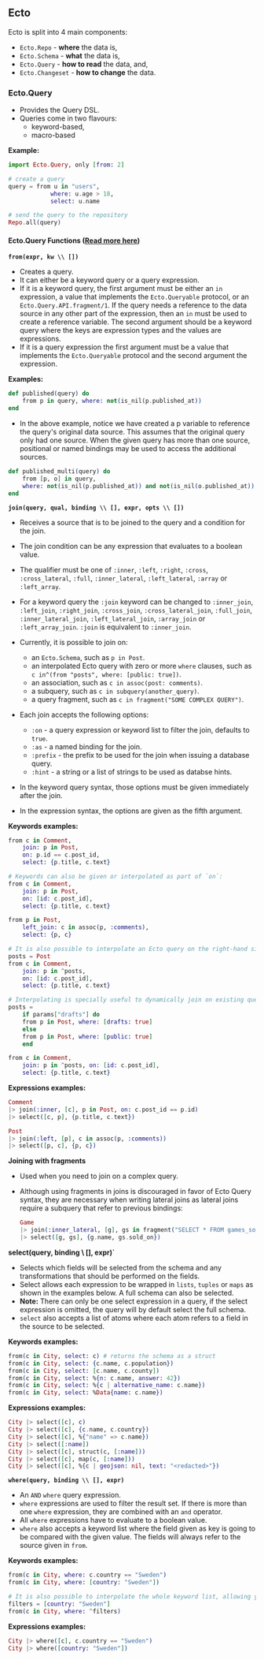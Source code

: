 ## Ecto

Ecto is split into 4 main components:

- `Ecto.Repo` - **where** the data is,
- `Ecto.Schema` - **what** the data is,
- `Ecto.Query` - **how to read** the data, and,
- `Ecto.Changeset` - **how to change** the data.

### Ecto.Query

- Provides the Query DSL.
- Queries come in two flavours:
  - keyword-based,
  - macro-based

**Example:**

```elixir
import Ecto.Query, only [from: 2]

# create a query
query = from u in "users",
            where: u.age > 18,
            select: u.name

# send the query to the repository
Repo.all(query)
```

#### Ecto.Query Functions ([Read more here](https://hexdocs.pm/ecto/Ecto.Query.html#functions))

**`from(expr, kw \\ [])`**

- Creates a query.
- It can either be a keyword query or a query expression.
- If it is a keyword query, the first argument must be either an `in` expression, a value that implements the `Ecto.Queryable` protocol, or an `Ecto.Query.API.fragment/1`. If the query needs a reference to the data source in any other part of the expression, then an `in` must be used to create a reference variable. The second argument should be a keyword query where the keys are expression types and the values are expressions.
- If it is a query expression the first argument must be a value that implements the `Ecto.Queryable` protocol and the second argument the expression.

**Examples:**

```elixir
def published(query) do
    from p in query, where: not(is_nil(p.published_at))
end
```

- In the above example, notice we have created a p variable to reference the query's original data source. This assumes that the original query only had one source. When the given query has more than one source, positional or named bindings may be used to access the additional sources.

```elixir
def published_multi(query) do
    from [p, o] in query,
    where: not(is_nil(p.published_at)) and not(is_nil(o.published_at))
end
```

**`join(query, qual, binding \\ [], expr, opts \\ [])`**

- Receives a source that is to be joined to the query and a condition for the join.
- The join condition can be any expression that evaluates to a boolean value.
- The qualifier must be one of `:inner`, `:left`, `:right`, `:cross`, `:cross_lateral`, `:full`, `:inner_lateral`, `:left_lateral`, `:array` or `:left_array`.
- For a keyword query the `:join` keyword can be changed to `:inner_join`, `:left_join`, `:right_join`, `:cross_join`, `:cross_lateral_join`, `:full_join`, `:inner_lateral_join`, `:left_lateral_join`, `:array_join` or `:left_array_join`. `:join` is equivalent to `:inner_join`.
- Currently, it is possible to join on:

  - an `Ecto.Schema`, such as `p in Post`.
  - an interpolated Ecto query with zero or more `where` clauses, such as `c in^(from "posts", where: [public: true])`.
  - an association, such as `c in assoc(post: comments)`.
  - a subquery, such as `c in subquery(another_query)`.
  - a query fragment, such as `c in fragment("SOME COMPLEX QUERY")`.

- Each join accepts the following options:

  - `:on` - a query expression or keyword list to filter the join, defaults to `true`.
  - `:as` - a named binding for the join.
  - `:prefix` - the prefix to be used for the join when issuing a database query.
  - `:hint` - a string or a list of strings to be used as databse hints.

- In the keyword query syntax, those options must be given immediately after the join.
- In the expression syntax, the options are given as the fifth argument.

**Keywords examples:**

```elixir
from c in Comment,
    join: p in Post,
    on: p.id == c.post_id,
    select: {p.title, c.text}

# Keywords can also be given or interpolated as part of `on`:
from c in Comment,
    join: p in Post,
    on: [id: c.post_id],
    select: {p.title, c.text}

from p in Post,
    left_join: c in assoc(p, :comments),
    select: {p, c}

# It is also possible to interpolate an Ecto query on the right-hand side of `in`:
posts = Post
from c in Comment,
    join: p in ^posts,
    on: [id: c.post_id],
    select: {p.title, c.text}

# Interpolating is specially useful to dynamically join on existing queries:
posts =
    if params["drafts"] do
    from p in Post, where: [drafts: true]
    else
    from p in Post, where: [public: true]
    end

from c in Comment,
    join: p in ^posts, on: [id: c.post_id],
    select: {p.title, c.text}
```

**Expressions examples:**

```elixir
Comment
|> join(:inner, [c], p in Post, on: c.post_id == p.id)
|> select([c, p], {p.title, c.text})

Post
|> join(:left, [p], c in assoc(p, :comments))
|> select([p, c], {p, c})
```

**Joining with fragments**

- Used when you need to join on a complex query.
- Although using fragments in joins is discouraged in favor of Ecto Query syntax, they are necessary when writing lateral joins as lateral joins require a subquery that refer to previous bindings:

  ```elixir
  Game
  |> join(:inner_lateral, [g], gs in fragment("SELECT * FROM games_sold AS gs WHERE gs.game_id = ? ORDER BY gs.sold_on LIMIT 2", g.id))
  |> select([g, gs], {g.name, gs.sold_on})
  ```

**select(query, binding \\ [], expr)`**

- Selects which fields will be selected from the schema and any transformations that should be performed on the fields.
- Select allows each expression to be wrapped in `lists`, `tuples` or `maps` as shown in the examples below. A full schema can also be selected.
- **Note:** There can only be one select expression in a query, if the select expression is omitted, the query will by default select the full schema.
- `select` also accepts a list of atoms where each atom refers to a field in the source to be selected.

**Keywords examples:**

```elixir
from(c in City, select: c) # returns the schema as a struct
from(c in City, select: {c.name, c.population})
from(c in City, select: [c.name, c.county])
from(c in City, select: %{n: c.name, answer: 42})
from(c in City, select: %{c | alternative_name: c.name})
from(c in City, select: %Data{name: c.name})
```

**Expressions examples:**

```elixir
City |> select([c], c)
City |> select([c], {c.name, c.country})
City |> select([c], %{"name" => c.name})
City |> select([:name])
City |> select([c], struct(c, [:name]))
City |> select([c], map(c, [:name]))
City |> select([c], %{c | geojson: nil, text: "<redacted>"})
```

**`where(query, binding \\ [], expr)`**

- An `AND` `where` query expression.
- `where` expressions are used to filter the result set. If there is more than one `where` expression, they are combined with an `and` operator.
- All `where` expressions have to evaluate to a boolean value.
- `where` also accepts a keyword list where the field given as key is going to be compared with the given value. The fields will always refer to the source given in `from`.

**Keywords examples:**

```elixir
from(c in City, where: c.country == "Sweden")
from(c in City, where: [country: "Sweden"])

# It is also possible to interpolate the whole keyword list, allowing you to dynamically filter the source:
filters = [country: "Sweden"]
from(c in City, where: ^filters)
```

**Expressions examples:**

```elixir
City |> where([c], c.country == "Sweden")
City |> where([country: "Sweden"])
```
